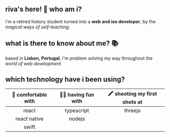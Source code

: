 ## riva's here! 👋 who am i?

i'm a retired history student turned into a **web and ios developer**, by the *magical ways of self-teaching*.


## what is there to know about me? 📚

based in **Lisbon, Portugal**, i'm problem solving my way throughout the *world of web development*


## which technology have i been using?  
| 🧪 comfortable with  | 🤸‍♀️ having fun with  | 🖍️ shooting my first shots at |
| :---:                |    :----:           |          :---:             |
| react                | typescript          | threejs                 |
| react native         | nodejs              |                  |
| swift                |                     |                  |

